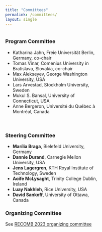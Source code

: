 ```yaml
---
title: "Committees"
permalink: /committees/
layout: single
---
```



<div style="display: flex; flex-direction: row; gap: 20px; flex-wrap: wrap;">

<div style="width: 45%; min-width: 300px;">

<h3>Program Committee</h3>

<ul>
  <li>Katharina Jahn, Freie Universität Berlin, Germany, co-chair</li>
  <li>Tomas Vinar, Comenius University in Bratislava, Slovakia, co-chair</li>
  <li>Max Alekseyev, George Washington University, USA</li>
  <li>Lars Arvestad, Stockholm University, Sweden</li>
  <li>Mukul S. Bansal, University of Connecticut, USA</li>
  <li>Anne Bergeron, Université du Québec à Montréal, Canada</li>
  <!-- Add other items here in the same format -->
</ul>

</div>

<div style="width: 45%; min-width: 300px;">

<h3>Steering Committee</h3>

<ul>
  <li><strong>Marília Braga</strong>, Bielefeld University, Germany</li>
  <li><strong>Dannie Durand</strong>, Carnegie Mellon University, USA</li>
  <li><strong>Jens Lagergren</strong>, KTH Royal Institute of Technology, Sweden</li>
  <li><strong>Aoife McLysaght</strong>, Trinity College Dublin, Ireland</li>
  <li><strong>Luay Nakhleh</strong>, Rice University, USA</li>
  <li><strong>David Sankoff</strong>, University of Ottawa, Canada</li>
</ul>

<h3>Organizing Committee</h3>

<p>See <a href="https://example.com">RECOMB 2023 organizing committee</a></p>

</div>

</div>

